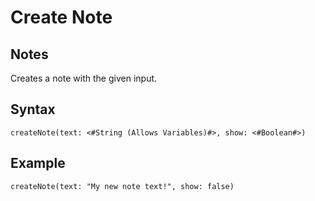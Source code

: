 # Create Note

## Notes
Creates a note with the given input.

## Syntax

```
createNote(text: <#String (Allows Variables)#>, show: <#Boolean#>)
```

## Example
```
createNote(text: "My new note text!", show: false)
```